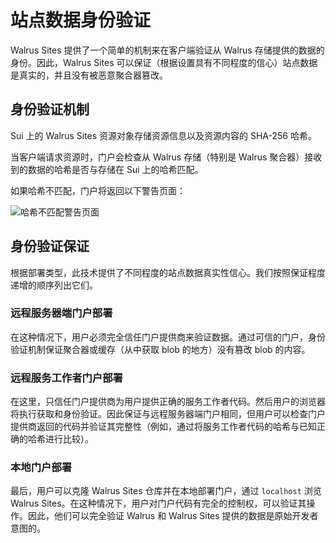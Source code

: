 # 站点数据身份验证

Walrus Sites 提供了一个简单的机制来在客户端验证从 Walrus 存储提供的数据的身份。因此，Walrus Sites 可以保证（根据设置具有不同程度的信心）站点数据是真实的，并且没有被恶意聚合器篡改。

## 身份验证机制

Sui 上的 Walrus Sites 资源对象存储资源信息以及资源内容的 SHA-256 哈希。

当客户端请求资源时，门户会检查从 Walrus 存储（特别是 Walrus 聚合器）接收到的数据的哈希是否与存储在 Sui 上的哈希匹配。

如果哈希不匹配，门户将返回以下警告页面：

![哈希不匹配警告页面](../assets/walrus-sites-hash-mismatch.png)

## 身份验证保证

根据部署类型，此技术提供了不同程度的站点数据真实性信心。我们按照保证程度递增的顺序列出它们。

### 远程服务器端门户部署

在这种情况下，用户必须完全信任门户提供商来验证数据。通过可信的门户，身份验证机制保证聚合器或缓存（从中获取 blob 的地方）没有篡改 blob 的内容。

### 远程服务工作者门户部署

在这里，只信任门户提供商为用户提供正确的服务工作者代码。然后用户的浏览器将执行获取和身份验证。因此保证与远程服务器端门户相同，但用户可以检查门户提供商返回的代码并验证其完整性（例如，通过将服务工作者代码的哈希与已知正确的哈希进行比较）。

### 本地门户部署

最后，用户可以克隆 Walrus Sites 仓库并在本地部署门户，通过 `localhost` 浏览 Walrus Sites。在这种情况下，用户对门户代码有完全的控制权，可以验证其操作。因此，他们可以完全验证 Walrus 和 Walrus Sites 提供的数据是原始开发者意图的。